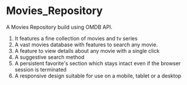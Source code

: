 # Movies_Repository

A Movies Repository build using OMDB API.
1) It features a fine collection of movies and tv series
2) A vast movies database with features to search any movie.
3) A feature to view details about any movie with a single click
4) A suggestive search method
5) A persistent favorite's section which stays intact even if the browser session is terminated
6) A responsive design suitable for use on a mobile, tablet or a desktop
